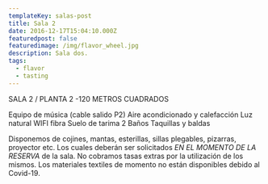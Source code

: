 ```yaml
---
templateKey: salas-post
title: Sala 2
date: 2016-12-17T15:04:10.000Z
featuredpost: false
featuredimage: /img/flavor_wheel.jpg
description: Sala dos.
tags:
  - flavor
  - tasting
---
```

SALA 2 / PLANTA 2 -120 METROS CUADRADOS

Equipo de música (cable salido P2)
Aire acondicionado y calefacción
Luz natural
WIFI fibra
Suelo de tarima
2 Baños
Taquillas y baldas

Disponemos de cojines, mantas, esterillas, sillas plegables, pizarras, proyector etc. Los cuales deberán ser solicitados *EN EL MOMENTO DE LA RESERVA* de la sala. No cobramos tasas extras por la utilización de los mismos. Los materiales textiles de momento no están disponibles debido al Covid-19.
